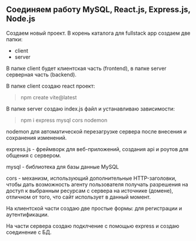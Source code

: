 ## Соединяем работу MySQL, React.js, Express.js, Node.js
Создаем новый проект. В корень каталога для fullstack app создаем две папки:

 - client
 - server

В папке client будет клиентская часть (frontend), в папке server серверная часть (backend).

В папке client создаю react проект:

> npm create vite@latest

В папке server создаю index.js файл и устанавливаю зависимости:

> npm i express mysql cors nodemon

nodemon для автоматической перезагрузке сервера после внесения и сохранения изменений.

express.js - фреймворк для веб-приложений, создания api и роутов для общения с сервером.

mysql - библиотека для базы данные MySQL

cors - механизм, использующий дополнительные HTTP-заголовки, чтобы дать возможность агенту пользователя получать разрешения на доступ к выбранным ресурсам с сервера на источнике (домене), отличном от того, что сайт использует в данный момент.

На клиентской части создаю две простые формы: для регистрации и аутентификации.

На части сервера создаю подклчение с помощью express и создаю соединение с БД.
